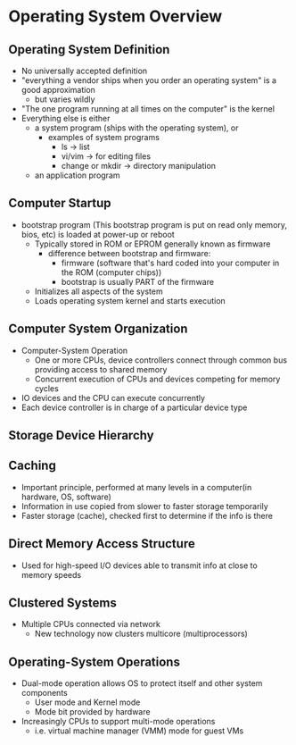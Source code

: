 # Operating System Overview
## Operating System Definition
- No universally accepted definition
- "everything a vendor ships when you order an operating system" is a good approximation
	- but varies wildly
- "The one program running at all times on the computer" is the kernel
- Everything else is either
	- a system program (ships with the operating system), or
		- examples of system programs
			- ls -> list
			- vi/vim -> for editing files
			- change or mkdir -> directory manipulation
	- an application program
## Computer Startup
- bootstrap program (This bootstrap program is put on read only memory, bios, etc) is loaded at power-up or reboot 
	- Typically stored in ROM or EPROM generally known as firmware
		- difference between bootstrap and firmware: 
			- firmware (software that's hard coded into your computer in the ROM (computer chips))
			- bootstrap is usually PART of the firmware
	- Initializes all aspects of the system
	- Loads operating system kernel and starts execution
## Computer System Organization
- Computer-System Operation
	- One or more CPUs, device controllers connect through common bus providing access to shared memory
	- Concurrent execution of CPUs and devices competing for memory cycles
- IO devices and the CPU can execute concurrently
- Each device controller is in charge of a particular device type
## Storage Device Hierarchy
## Caching
- Important principle, performed at many levels in a computer(in hardware, OS, software)
- Information in use copied from slower to faster storage temporarily
- Faster storage (cache), checked first to determine if the info is there
## Direct Memory Access Structure
- Used for high-speed I/O devices able to transmit info at close to memory speeds
## Clustered Systems
- Multiple CPUs connected via network
	- New technology now clusters multicore (multiprocessors)
## Operating-System Operations
- Dual-mode operation allows OS to protect itself and other system components
	- User mode and Kernel mode
	- Mode bit provided by hardware
- Increasingly CPUs to support multi-mode operations
	- i.e. virtual machine manager (VMM) mode for guest VMs
